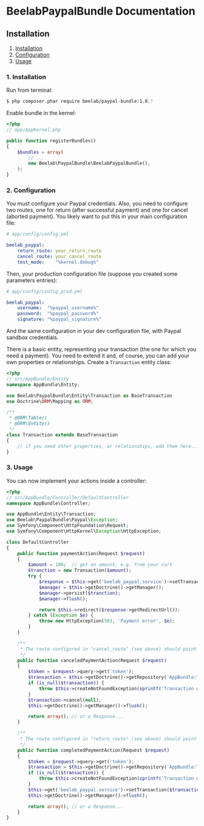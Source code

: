 BeelabPaypalBundle Documentation
================================

## Installation

1. [Installation](#1-installation)
2. [Configuration](#2-configuration)
3. [Usage](#3-usage)

### 1. Installation

Run from terminal:

```bash
$ php composer.phar require beelab/paypal-bundle:1.0.*
```

Enable bundle in the kernel:

```php
<?php
// app/AppKernel.php

public function registerBundles()
{
    $bundles = array(
        // ...
        new Beelab\PaypalBundle\BeelabPaypalBundle(),
    );
}
```

### 2. Configuration

You must configure your Paypal credentials. Also, you need to configure two routes, one
for return (after successful payment) and one for cancel (aborted payment).
You likely want to put this in your main configuration file:

```yaml
# app/config/config.yml

beelab_paypal:
    return_route: your_return_route
    cancel_route: your_cancel_route
    test_mode:    "%kernel.debug%"
```

Then, your production configuration file (suppose you created some parameters entries):

```yaml
# app/config/config_prod.yml

beelab_paypal:
    username:  "%paypal_username%"
    password:  "%paypal_password%"
    signature: "%paypal_signature%"
```

And the same configuration in your dev configuration file, with Paypal sandbox credentials.

There is a basic entity, representing your transaction (the one for which you need a payment).
You need to extend it and, of course, you can add your own properties or relationships.
Create a ``Transaction`` entity class:

```php
<?php
// src/AppBundle/Entity
namespace AppBundle\Entity;

use Beelab\PaypalBundle\Entity\Transaction as BaseTransaction
use Doctrine\ORM\Mapping as ORM;

/**
 * @ORM\Table()
 * @ORM\Entity()
 */
class Transaction extends BaseTransaction
{
    // if you need other properties, or relationships, add them here...
}
```

### 3. Usage

You can now implement your actions inside a controller:

```php
<?php
// src/AppBundle/Controller/DefaultController
namespace AppBundle\Controller;

use AppBundle\Entity\Transaction;
use Beelab\PaypalBundle\Paypal\Exception;
use Symfony\Component\HttpFoundation\Request;
use Symfony\Component\HttpKernel\Exception\HttpException;

class DefaultController
{
    public function paymentAction(Request $request)
    {
        $amount = 100;  // get an amount, e.g. from your cart
        $tranction = new Transaction($amount);
        try {
            $response = $this->get('beelab_paypal.service')->setTransaction($tranction)->start();
            $manager = $this->getDoctrine()->getManager();
            $manager->persist($tranction);
            $manager->flush();

            return $this->redirect($response->getRedirectUrl());
        } catch (Exception $e) {
            throw new HttpException(503, 'Payment error', $e);
        }
    }

    /**
     * The route configured in "cancel_route" (see above) should point there
     */
    public function canceledPaymentAction(Request $request)
    {
        $token = $request->query->get('token');
        $transaction = $this->getDoctrine()->getRepository('AppBundle:Transaction')->findOneByToken($token);
        if (is_null($transaction)) {
            throw $this->createNotFoundException(sprintf('Transaction with token %d not found.', $token));
        }
        $transaction->cancel(null);
        $this->getDoctrine()->getManager()->flush();

        return array(); // or a Response...
    }

    /**
     * The route configured in "return_route" (see above) should point there
     */
    public function completedPaymentAction(Request $request)
    {
        $token = $request->query->get('token');
        $transaction = $this->getDoctrine()->getRepository('AppBundle:Transaction')->findOneByToken($token);
        if (is_null($transaction)) {
            throw $this->createNotFoundException(sprintf('Transaction with token %d not found.', $token));
        }
        $this->get('beelab_paypal.service')->setTransaction($transaction)->complete();
        $this->getDoctrine()->getManager()->flush();

        return array(); // or a Response...
    }
}
```
